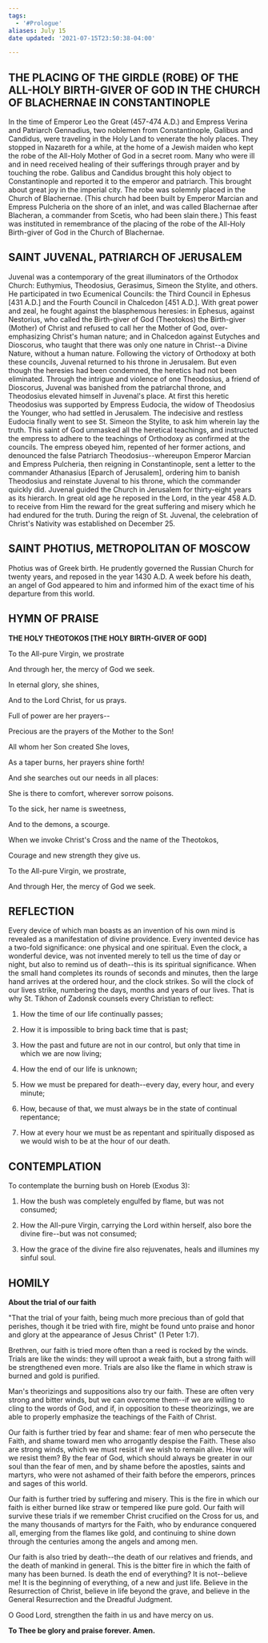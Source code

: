 ```yaml
---
tags:
  - '#Prologue'
aliases: July 15
date updated: '2021-07-15T23:50:38-04:00'

---
```


## THE PLACING OF THE GIRDLE (ROBE) OF THE ALL-HOLY BIRTH-GIVER OF GOD IN THE CHURCH OF BLACHERNAE IN CONSTANTINOPLE

In the time of Emperor Leo the Great (457-474 A.D.) and Empress Verina and Patriarch Gennadius, two noblemen from Constantinople, Galibus and Candidus, were traveling in the Holy Land to venerate the holy places. They stopped in Nazareth for a while, at the home of a Jewish maiden who kept the robe of the All-Holy Mother of God in a secret room. Many who were ill and in need received healing of their sufferings through prayer and by touching the robe. Galibus and Candidus brought this holy object to Constantinople and reported it to the emperor and patriarch. This brought about great joy in the imperial city. The robe was solemnly placed in the Church of Blachernae. (This church had been built by Emperor Marcian and Empress Pulcheria on the shore of an inlet, and was called Blachernae after Blacheran, a commander from Scetis, who had been slain there.) This feast was instituted in remembrance of the placing of the robe of the All-Holy Birth-giver of God in the Church of Blachernae.

## SAINT JUVENAL, PATRIARCH OF JERUSALEM

Juvenal was a contemporary of the great illuminators of the Orthodox Church: Euthymius, Theodosius, Gerasimus, Simeon the Stylite, and others. He participated in two Ecumenical Councils: the Third Council in Ephesus [431 A.D.] and the Fourth Council in Chalcedon [451 A.D.]. With great power and zeal, he fought against the blasphemous heresies: in Ephesus, against Nestorius, who called the Birth-giver of God (Theotokos) the Birth-giver (Mother) of Christ and refused to call her the Mother of God, over-emphasizing Christ's human nature; and in Chalcedon against Eutyches and Dioscorus, who taught that there was only one nature in Christ--a Divine Nature, without a human nature. Following the victory of Orthodoxy at both these councils, Juvenal returned to his throne in Jerusalem. But even though the heresies had been condemned, the heretics had not been eliminated. Through the intrigue and violence of one Theodosius, a friend of Dioscorus, Juvenal was banished from the patriarchal throne, and Theodosius elevated himself in Juvenal's place. At first this heretic Theodosius was supported by Empress Eudocia, the widow of Theodosius the Younger, who had settled in Jerusalem. The indecisive and restless Eudocia finally went to see St. Simeon the Stylite, to ask him wherein lay the truth. This saint of God unmasked all the heretical teachings, and instructed the empress to adhere to the teachings of Orthodoxy as confirmed at the councils. The empress obeyed him, repented of her former actions, and denounced the false Patriarch Theodosius--whereupon Emperor Marcian and Empress Pulcheria, then reigning in Constantinople, sent a letter to the commander Athanasius [Eparch of Jerusalem], ordering him to banish Theodosius and reinstate Juvenal to his throne, which the commander quickly did. Juvenal guided the Church in Jerusalem for thirty-eight years as its hierarch. In great old age he reposed in the Lord, in the year 458 A.D. to receive from Him the reward for the great suffering and misery which he had endured for the truth. During the reign of St. Juvenal, the celebration of Christ's Nativity was established on December 25.

## SAINT PHOTIUS, METROPOLITAN OF MOSCOW

Photius was of Greek birth. He prudently governed the Russian Church for twenty years, and reposed in the year 1430 A.D. A week before his death, an angel of God appeared to him and informed him of the exact time of his departure from this world.

## HYMN OF PRAISE

**THE HOLY THEOTOKOS [THE HOLY BIRTH-GIVER OF GOD]**

To the All-pure Virgin, we prostrate

And through her, the mercy of God we seek.

In eternal glory, she shines,

And to the Lord Christ, for us prays.

Full of power are her prayers--

Precious are the prayers of the Mother to the Son!

All whom her Son created She loves,

As a taper burns, her prayers shine forth!

And she searches out our needs in all places:

She is there to comfort, wherever sorrow poisons.

To the sick, her name is sweetness,

And to the demons, a scourge.

When we invoke Christ's Cross and the name of the Theotokos,

Courage and new strength they give us.

To the All-pure Virgin, we prostrate,

And through Her, the mercy of God we seek.

## REFLECTION

Every device of which man boasts as an invention of his own mind is revealed as a manifestation of divine providence. Every invented device has a two-fold significance: one physical and one spiritual. Even the clock, a wonderful device, was not invented merely to tell us the time of day or night, but also to remind us of death--this is its spiritual significance. When the small hand completes its rounds of seconds and minutes, then the large hand arrives at the ordered hour, and the clock strikes. So will the clock of our lives strike, numbering the days, months and years of our lives. That is why St. Tikhon of Zadonsk counsels every Christian to reflect:

1. How the time of our life continually passes;

2. How it is impossible to bring back time that is past;

3. How the past and future are not in our control, but only that time in which we are now living;

4. How the end of our life is unknown;

5. How we must be prepared for death--every day, every hour, and every minute;

6. How, because of that, we must always be in the state of continual repentance;

7. How at every hour we must be as repentant and spiritually disposed as we would wish to be at the hour of our death.

## CONTEMPLATION

To contemplate the burning bush on Horeb (Exodus 3):

1. How the bush was completely engulfed by flame, but was not consumed;

2. How the All-pure Virgin, carrying the Lord within herself, also bore the divine fire--but was not consumed;

3. How the grace of the divine fire also rejuvenates, heals and illumines my sinful soul.

## HOMILY

**About the trial of our faith**

"That the trial of your faith, being much more precious than of gold that perishes, though it be tried with fire, might be found unto praise and honor and glory at the appearance of Jesus Christ" (1 Peter 1:7).

Brethren, our faith is tried more often than a reed is rocked by the winds. Trials are like the winds: they will uproot a weak faith, but a strong faith will be strengthened even more. Trials are also like the flame in which straw is burned and gold is purified.

Man's theorizings and suppositions also try our faith. These are often very strong and bitter winds, but we can overcome them--if we are willing to cling to the words of God, and if, in opposition to these theorizings, we are able to properly emphasize the teachings of the Faith of Christ.

Our faith is further tried by fear and shame: fear of men who persecute the Faith, and shame toward men who arrogantly despise the Faith. These also are strong winds, which we must resist if we wish to remain alive. How will we resist them? By the fear of God, which should always be greater in our soul than the fear of men, and by shame before the apostles, saints and martyrs, who were not ashamed of their faith before the emperors, princes and sages of this world.

Our faith is further tried by suffering and misery. This is the fire in which our faith is either burned like straw or tempered like pure gold. Our faith will survive these trials if we remember Christ crucified on the Cross for us, and the many thousands of martyrs for the Faith, who by endurance conquered all, emerging from the flames like gold, and continuing to shine down through the centuries among the angels and among men.

Our faith is also tried by death--the death of our relatives and friends, and the death of mankind in general. This is the bitter fire in which the faith of many has been burned. Is death the end of everything? It is not--believe me! It is the beginning of everything, of a new and just life. Believe in the Resurrection of Christ, believe in life beyond the grave, and believe in the General Resurrection and the Dreadful Judgment.

O Good Lord, strengthen the faith in us and have mercy on us.

**To Thee be glory and praise forever. Amen.**
